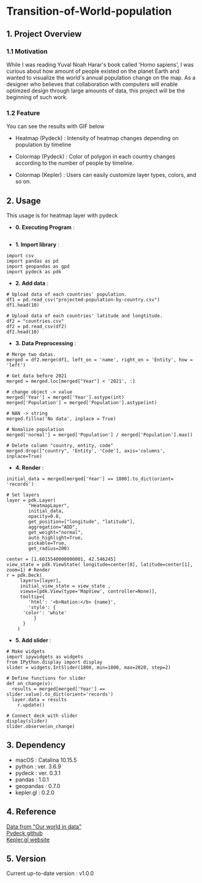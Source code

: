 # Transition-of-World-population

## 1. Project Overview 

### 1.1 Motivation
While I was reading Yuval Noah Harar's book called 'Homo sapiens', I was curious about how amount of people existed on the planet Earth and wanted to visualize the world's annual population change on the map. As a designer who believes that collaboration with computers will enable optimzed  design through large amounts of data, this project will be the beginning of such work.


### 1.2 Feature

You can see the results with GIF below 

- Heatmap (Pydeck) : Intensity of heatmap changes depending on population by timeline

- Colormap (Pydeck) : Color of polygon in each country changes according to the number of people by timeline. 

- Colormap (Kepler) : Users can easily customize layer types, colors, and so on. 




## 2. Usage 

This usage is for heatmap layer with pydeck

- **0. Executing Program** :

```

```



- **1. Import library** :

```
import csv
import pandas as pd
import geopandas as gpd
import pydeck as pdk
```   
    
- **2. Add data** :

```
# Upload data of each countries' population.
df1 = pd.read_csv("projected-population-by-country.csv")
df1.head(10)

# Upload data of each countries' latitude and longtitude. 
df2 = "countries.csv"
df2 = pd.read_csv(df2)
df2.head(10)
```  
    
- **3. Data Preprocessing** :


```
# Merge two datas.
merged = df2.merge(df1, left_on = 'name', right_on = 'Entity', how = 'left')
    
# Get data before 2021
merged = merged.loc[merged["Year"] < '2021', :] 
    
# change object -> value 
merged['Year'] = merged['Year'].astype(int)
merged['Population'] = merged['Population'].astype(int)

# NAN -> string
merged.fillna('No data', inplace = True)

# Nomalize population
merged['normal'] = merged['Population'] / merged['Population'].max()
	
# Delete column "country, entity, code"
merged.drop(["country", 'Entity', 'Code'], axis='columns', inplace=True)
```   
   

- **4. Render** :

``` 
initial_data = merged[merged['Year'] == 1800].to_dict(orient= 'records')

# Set layers 
layer = pdk.Layer(
    	"HeatmapLayer",
    	initial_data,
    	opacity=0.8,
    	get_position=["longitude", "latitude"],
    	aggregation="ADD",
    	get_weight="normal",
    	auto_highlight=True,
    	pickable=True,
    	get_radius=200)

center = [1.6015540000000001, 42.546245] 
view_state = pdk.ViewState( longitude=center[0], latitude=center[1], zoom=1) # Render 
r = pdk.Deck(
	 layers=[layer], 
	 initial_view_state = view_state ,
	 views=[pdk.View(type='MapView', controller=None)],
 	 tooltip={
 	    'html': '<b>Nation:</b> {name}',
 	    'style': {
  	  'color': 'white'
  	      }
  	  }
	)
``` 


- **5. Add slider** :

``` 
# Make widgets 
import ipywidgets as widgets
from IPython.display import display
slider = widgets.IntSlider(1800, min=1800, max=2020, step=2)

# Define functions for slider 
def on_change(v):
  results = merged[merged['Year'] == slider.value].to_dict(orient='records')
  layer.data = results
 	r.update()
    
# Connect deck with slider 
display(slider)
slider.observe(on_change)
``` 
	



## 3. Dependency 
- macOS : Catalina 10.15.5
- python : ver. 3.6.9
- pydeck : ver. 0.3.1
- pandas : 1.0.1
- geopandas : 0.7.0
- kepler.gl : 0.2.0


## 4. Reference 

[Data from "Our world in data"](https://ourworldindata.org/)  
[Pydeck github](https://github.com/visgl/deck.gl/tree/master/bindings/pydeck])  
[Kepler.gl website](https://kepler.gl/)


## 5. Version 
Current up-to-date version : v1.0.0
